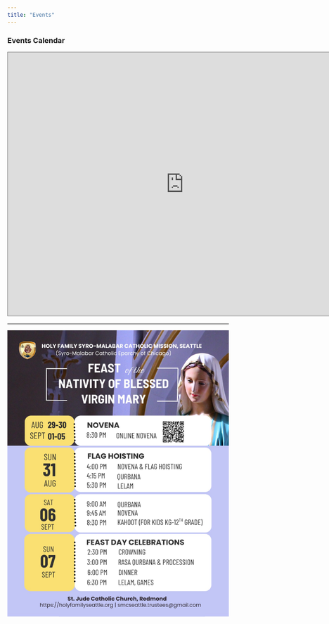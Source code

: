 ```yaml
---
title: "Events"
---
```


<style>
.center {
  display: flex;
  justify-content: center;
  align-items: top;
}
</style>

<div>
    <h3>Events Calendar</h3>
    <div class="container-iframe">
        <iframe class="responsive-iframe" src="https://calendar.google.com/calendar/embed?height=600&wkst=1&ctz=America%2FLos_Angeles&showPrint=0&src=c21jc2VhdHRsZS50cnVzdGVlc0BnbWFpbC5jb20&src=NmVlNjY4ZTkzMzNmYTAxOTI2MGQ3MzlmODQ1YzY0ZWI0YjkwMTZkY2M4ZmE5ZjdiMGJhYWNhZTdiZDQ1ODYzMEBncm91cC5jYWxlbmRhci5nb29nbGUuY29t&src=Y181OGFkM2FiNzMxM2U4OTRkZWYxMDFjNmE2MjNhZDBjYTE2N2QxMmU5NmVlZTUxYzdjMmVlY2VjNDU4NjcyMzc5QGdyb3VwLmNhbGVuZGFyLmdvb2dsZS5jb20&color=%237CB342&color=%23AD1457&color=%23009688" style="border:solid 1px #777" width="800" height="600" frameborder="0" scrolling="no"></iframe>
    </div>
</div>

---


<div class = "center">
<img src="/img/Perunnal-2025-schedule-final.jpeg" width="100%">
</div>
